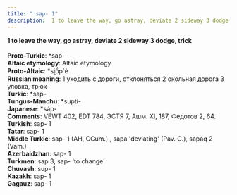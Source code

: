 ```yaml
---
title: " sap- 1"
description:  1 to leave the way, go astray, deviate 2 sideway 3 dodge, trick
---
```

<strong> 1 to leave the way, go astray, deviate 2 sideway 3 dodge, trick</strong><br><br>
<strong>Proto-Turkic</strong>:  *sap-<br>
<strong>Altaic etymology</strong>:  Altaic etymology<br>
<strong> Proto-Altaic</strong>:  *si̯ŏ́p`è<br>
<strong>Russian meaning</strong>:  1 уходить с дороги, отклоняться 2 окольная дорога 3 уловка, трюк<br>
<strong>Turkic</strong>:  *sap-<br>
<strong>Tungus-Manchu</strong>:  *supti-<br>
<strong>Japanese</strong>:  *sǝ́p-<br>
<strong>Comments</strong>:  VEWT 402, EDT 784, ЭСТЯ 7, Ашм. XI, 187, Федотов 2, 64.<br>
<strong>Turkish</strong>:  sap- 1<br>
<strong>Tatar</strong>:  sap- 1<br>
<strong>Middle Turkic</strong>:  sap- 1 (AH, CCum.) , sapa 'deviating' (Pav. C.), sapaq 2 (Vam.)<br>
<strong>Azerbaidzhan</strong>:  sap- 1<br>
<strong>Turkmen</strong>:  sap 3, sap- 'to change'<br>
<strong>Chuvash</strong>:  sup- 1<br>
<strong>Kazakh</strong>:  sap- 1<br>
<strong>Gagauz</strong>:  sap- 1<br>


